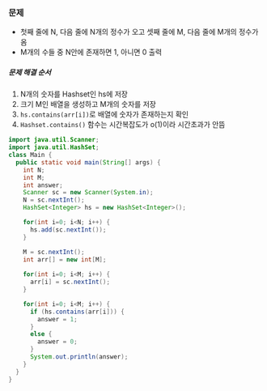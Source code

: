 ### 문제
* 첫째 줄에 N, 다음 줄에 N개의 정수가 오고 셋째 줄에 M, 다음 줄에 M개의 정수가 옴
* M개의 수들 중 N안에 존재하면 1, 아니면 0 출력

##### 문제 해결 순서
1. N개의 숫자를 Hashset인 hs에 저장
2. 크기 M인 배열을 생성하고 M개의 숫자를 저장
3. `hs.contains(arr[i])`로 배열에 숫자가 존재하는지 확인
4. `Hashset.contains()` 함수는 시간복잡도가 o(1)이라 시간초과가 안뜸

```java
import java.util.Scanner;
import java.util.HashSet;
class Main {
  public static void main(String[] args) {
    int N;
    int M;
    int answer;
    Scanner sc = new Scanner(System.in); 
    N = sc.nextInt();
    HashSet<Integer> hs = new HashSet<Integer>(); 

    for(int i=0; i<N; i++) {
      hs.add(sc.nextInt());
    }

    M = sc.nextInt();
    int arr[] = new int[M];
    
    for(int i=0; i<M; i++) {
      arr[i] = sc.nextInt();
    }

    for(int i=0; i<M; i++) {
      if (hs.contains(arr[i])) {
        answer = 1; 
      }
      else {
        answer = 0;
      }
      System.out.println(answer);
    }
  }
}
```
